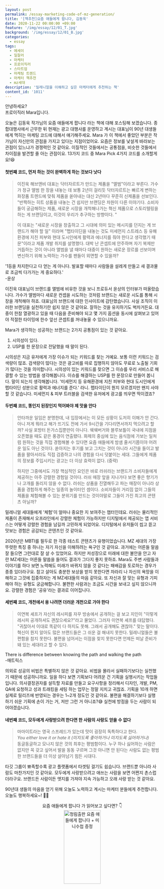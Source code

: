 ```yaml
---
layout: post
permalink: /essay-marketing-code-of-mz-generation/
title: '[책추천]요즘 애들에게 팝니다, 김동욱'
date: 2020-11-22 00:00:00 +09:00
feature: '/img/essay/12/01_T.jpg'
background: '/img/essay/12/01_B.jpg'
categories:
  - essay
tags:
  - 에세이
  - 일잘러
  - 마케터
  - 프로이직러
  - 스타트업
  - 마케팅 트렌드
  - 마케터 책추천
  - mz세대
description: '밀레니얼을 이해하고 싶은 마케터에게 추천하는 책'
content_id: '1011'
---
```


안녕하세요?<br>프로이직러 Mara입니다.

오늘은 김동욱 작가님의 요즘 애들에게 팝니다 라는 책에 대해 포스팅해 보겠습니다. 종합대행사에서 근무한 뒤 현재는 광고 대행사를 운영하고 계시는 대표님이 90년 대생들에게 먹히는 마케팅 코드에 대해서 얘기해주세요. Mara 가 이 책에서 좋았던 부분은 작가님이 자신만의 관점을 가지고 있다는 지점이었어요. 요즘은 정보를 낯설게 바라보는 관점이 있느냐가 경쟁력인 것 같아요. 이질적인 것들에서는 공통점을, 비슷한 것들에서 차이점을 발견할 줄 아는 관점이요. 13가지 코드 중 Mara Pick 4가지 코드를 소개할게요!😆

#### 첫번째 코드, 먼저 하는 것이 완벽하게 하는 것보다 낫다

> 이진욱 해브앤비 대표는 닥터자르트가 만드는 제품을 "앨범"이라고 부른다. 가수가 정규 앨범 한 장을 내놓는 데 보통 2년이 걸리듯 닥터자르트는 빠르게 변하는 화장품 트렌드에 맞춰 제품을 쏟아내는 대신 2년마다 꾸준히 신제품을 선보인다. "반짝하는 히트 상품을 내놓는 건 쉽지만 브랜딩은 차원이 다른 이야기다. 소비자들이 궁금해하는 제품, 새로운 시장을 개척해나가는 혁신 제품으로 스토리텔링을 하는 게 브랜딩이고, 이것이 우리가 추구하는 방향이다. "
>
> 이 대표는 "새로운 시장을 창출하고 그 시대에 의미 있는 메시지를 던지는 게 브랜드가 해야 할 일" 이라며 "펩타이딘을 내놓는 것도 미세먼지 스트레스 등 유해 환경에 지친 피부와 현대 도시인에게 활력과 에너지를 줘야 한다고 생각했기 때문"이라고 제품 개발 취지를 설명했다. 대박 난 콘셉트에 안주하며 자기 복제만 거듭하는 것이 아니라 앨범을 낼 때마다 대중이 원하는 새로운 장르를 선보이며 변신하기 위해 노력하는 가수를 팬들이 외면할 수 있을까?

'1등을 차지한다고 다 얻는 게 아니다. 발표할 때마다 사람들을 설레게 만들고 새 결과물로 조금씩 다가가는 게 중요하다.'<br>
-윤상

이진욱 대표님이 브랜드를 앨범에 비유한 것을 보니 프로듀서 윤상의 인터뷰가 떠올랐습니다. 가수가 앨범마다 새로운 컨셉을 시도하는 것처럼 브랜드는 새로운 시도를 통해 시장을 개척해야 하죠. 대표님의 브랜드에 대한 인사이트에 감탄했습니다. 사실 조직이 이러한 브랜딩을 실천하기란 쉽지 않은 것 같아요. 잘하는 것을 유지하기도 벅차거든요. 대중이 한참 열광하고 있을 때 다음을 준비해야 되고 몇 가지 옵션을 동시에 살펴보고 있어야 적절한 타이밍에 한수 앞선 콘셉트를 꺼내놓울 수 있으니까요.

Mara가 생각하는 성공하는 브랜드는 2가지 공통점이 있는 것 같아요.

1) 시의성이 있다.<br>
2) USP를 한 문장으로 전달했을 때 말이 된다.

시의성은 지금 유저에게 가장 이슈가 되는 키워드를 찾는 거예요. 보통 이런 키워드는 검색량이 많죠. 검색량이 많다는 것은 광고비를 따로 집행하지 않아도 무료로 노출될 기회가 많다는 것을 의미합니다. 시의성이 있는 키워드를 찾으면 그 이슈를 우리 서비스로 해결할 수 있는 방법을 생각해봅니다. 이슈를 해결하는 USP를 한 문장으로 만들어 봅니다. 말이 되는지 생각해봅니다. '미세먼지 등 유해환경에 지친 피부와 현대 도시인에게 펩타이딘 성분으로 활력과 에너지를 준다.' 라니. 펩타이딘이 뭔지 모르겠지만 왠지 사야 할 것 같습니다. 미세먼지 & 피부 트러블을 검색한 유저에게 광고를 띄우면 딱이겠죠?

#### 두번째 코드, 똥인지 된장인지 먹어봐야 제 맛을 안다

> 안타까운 일임은 분명한데, 내 입장에서는 이 모든 상황이 도저히 이해가 안 간다. 아니 저게 뭐라고 해가 뜨기도 전에 가서 9시간을 기다리면서까지 먹으려고 할까? 사실 포방터 돈가스집뿐만이 아니다. 쉑쉑버거와 블루보틀이 국내에 지점을 오픈했을 때도 같은 풍경이 연출됐다. 화제의 중심에 있는 음식점에 가보는 일처럼 원하는 것을 직접 경험해볼 수 있다면 요즘 애들에게 밤샘 줄서기쯤이야 어려운 일도 아닌 것이다. 쏟아지는 후기를 보고 그치는 것이 아니라 시간을 들이고 발품을 팔아서라도 직접 검증하고 나의 경험을 다시 덧붙이는 세대. 그들에게 제품의 정보를 주입시키는 광고는 더 이상 효력이 없다. (중략)
>
> 하지만 그중에서도 가장 핵심적인 요인은 바로 러쉬라는 브랜드가 소비자들에게 제공하는 아주 강렬한 경험일 것이다. 러쉬 매장 앞을 지나가다 보면 좋은 향기가 나 고개를 돌리지 않을 수 없다. 러쉬는 상품을 진열해두고 파는 매장이 아니라 상품을 경험하게 해주는 일종의 놀이터인 셈이다. 소비자들이 거리낌 없이 그들의 제품을 체험해볼 수 있는 분위기를 만드는 것이야말로 그들이 가진 최고의 콘텐츠 아닐까?

밀레니얼 세대들에게 '체험'이 얼마나 중요한 지 보여주는 챕터인데요. 러쉬는 물리적인 제품이 존재해서 오프라인에서 강렬한 체험이 가능하지만 디지털에서 제공되는 앱 서비스는 어떻게 강렬한 경험을 남길까 고민하게 되었어요. 디지털에서 유저들이 씹고 뜯고 맛보는 경험은 공감되는 콘텐츠인 것 같아요.

2020년은 MBTI를 필두로 한 각종 테스트 콘텐츠가 유행이었습니다. MZ 세대의 가장 뚜렷한 특징 중 하나는 자기 자신을 이해하려는 욕구인 것 같아요. 과거에는 어른들 말씀 잘 들으면 그런대로 잘 살 수 있었어요. 하지만 저성장으로 미래에 대한 불안을 안고 자란 MZ세대는 어른들 말씀을 들어도 결과가 그다지 좋지 못하죠. Mara도 주변 사람들과 이야기를 하다 보면 노력해도 미래가 바뀌지 않을 것 같다는 패배감을 토로하는 경우가 종종 있더라구요. 참고 살아도 충분한 보상을 받지 못한다면 차라리 나 자신의 욕망을 이해하고 그것에 집중하자는 게 MZ세대들의 마음 같아요. 또 자신과 잘 맞는 유형과 기피해야 하는 유형도 궁금해합니다. 불편한 사람과는 조금도 시간을 보내고 싶지 않으니까요. 강렬한 경험은 '공유'라는 결과로 이어집니다.

#### 세번째 코드, 개천에서 용 나려면 더러운 개천으로 가야 한다

> 이연복 셰프가 자신의 레시피를 자꾸 방송에서 공개하는 걸 보고 지인이 "이렇게 레시피 공개하셔도 괜찮으세요?"라고 물었다. 그러자 이연복 셰프를 대답했다. "귀찮아서 이대로 똑같이 다 하지도 못해. 그래서 공개해도 괜찮아." 맞는 말이다. 혁신이 뭔지 알아도 많은 브랜드들은 그 쉬운 걸 해내지 못한다. 밀레니얼들은 불편함을 참지 못한다. 불편을 넘어서는 이점을 찾지 못한다면 언제든 떠날 준비가 돼 있는 세대라고 할 수 있다.

There is difference between knowing the path and walking the path<br>
-매트릭스

의외로 성공의 비법은 특별하지 않은 것 같아요. 비법을 몰라서 실패하기보다는 실천했기 때문에 성공하니까요. 일을 하다 보면 기획보다 어려운 건 기획을 실행시키는 작업들입니다. 의사결정권자를 설득할 자료를 만들고 요구사항을 정리해서 디자인, 개발, PM, QA에 요청하고 성과 트래킹을 세팅 하는 업무는 정말 지치고 귀찮죠. 기획을 10개 하면 실제로 릴리즈에 반영되는 경우는 1~2개 정도인 것 같아요. 불편을 해결하기보다 실행하기 쉬운 기획에 손이 가는 거, 저만 그런 거 아니죠?😅 실천에 방점을 두는 사람이 되어야겠습니다.

#### 네번째 코드, 모두에게 사랑받으려 한다면 한 사람의 사랑도 얻을 수 없다

> 마마이트라는 영국 스프레드가 있는데 맛이 굉장히 독특하다고 한다.<br>
> *You either love it or hate it (미치도록 좋아하거나 미치도록 싫어하거나)*<br>동글동글하고 모나지 않은 것의 최후는 평범함이다. 누구 하나 싫어하는 사람은 없지만 꼭 갖고 싶어서 발을 동동 구르며 그것 아니면 안 된다는 사람도 없는 평범한 브랜드들을 더 이상 살아남기 힘든 시대다.

타깃 그룹이 뾰족할수록 광고 플랫폼에서 타겟팅 걸기도 쉽습니다. 브랜드뿐 아니라 사람도 마찬가지인 것 같아요. 모두에게 사랑받으려고 애쓰는 사람을 보면 어쩐지 촌스럽더라구요. 브랜드든 사람이든 엣지를 가져야 지속 가능하고 오래 사랑 받는 것 같아요.  

90년대 생들의 마음을 얻기 위해 오늘도 노력하고 계시는 마케터 분들에게 추천합니다.<br>
오늘도 행복하세요~! 🙋‍♀️

<center>요즘 애들에게 팝니다 가 읽어보고 싶다면? 👇</center>

<center><a href="https://coupa.ng/bMIvcO" target="_blank"><img src="https://static.coupangcdn.com/image/affiliate/banner/2081346e0353ea586775e684f9dc6ddc@2x.jpg" alt="청림출판 요즘 애들에게 팝니다 + 미니수첩 증정" width="120" height="240"></a></center>

